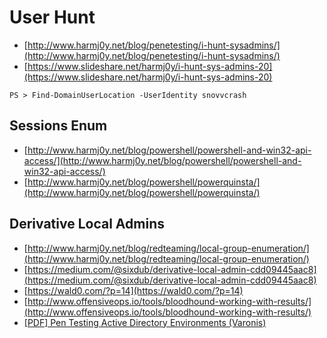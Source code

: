# User Hunt

* [http://www.harmj0y.net/blog/penetesting/i-hunt-sysadmins/](http://www.harmj0y.net/blog/penetesting/i-hunt-sysadmins/)
* [https://www.slideshare.net/harmj0y/i-hunt-sys-admins-20](https://www.slideshare.net/harmj0y/i-hunt-sys-admins-20)

```text
PS > Find-DomainUserLocation -UserIdentity snovvcrash
```

## Sessions Enum

* [http://www.harmj0y.net/blog/powershell/powershell-and-win32-api-access/](http://www.harmj0y.net/blog/powershell/powershell-and-win32-api-access/)
* [http://www.harmj0y.net/blog/powershell/powerquinsta/](http://www.harmj0y.net/blog/powershell/powerquinsta/)

## Derivative Local Admins

* [http://www.harmj0y.net/blog/redteaming/local-group-enumeration/](http://www.harmj0y.net/blog/redteaming/local-group-enumeration/)
* [https://medium.com/@sixdub/derivative-local-admin-cdd09445aac8](https://medium.com/@sixdub/derivative-local-admin-cdd09445aac8)
* [https://wald0.com/?p=14](https://wald0.com/?p=14)
* [http://www.offensiveops.io/tools/bloodhound-working-with-results/](http://www.offensiveops.io/tools/bloodhound-working-with-results/)
* [\[PDF\] Pen Testing Active Directory Environments \(Varonis\)](https://drive.google.com/file/d/1OePiNlfL8-ZvbS0Ou27StfSJK6C2vA_J/view?usp=sharing)


